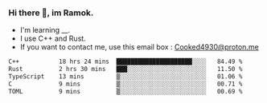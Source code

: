 ### Hi there 👋, im Ramok.

- I'm learning __.
- I use C++ and Rust.
- If you want to contact me, use this email box : Cooked4930@proton.me

<!--START_SECTION:waka-->

```txt
C++           18 hrs 24 mins  █████████████████████░░░░   84.49 %
Rust          2 hrs 30 mins   ███░░░░░░░░░░░░░░░░░░░░░░   11.50 %
TypeScript    13 mins         ▒░░░░░░░░░░░░░░░░░░░░░░░░   01.06 %
C             9 mins          ▒░░░░░░░░░░░░░░░░░░░░░░░░   00.71 %
TOML          9 mins          ▒░░░░░░░░░░░░░░░░░░░░░░░░   00.69 %
```

<!--END_SECTION:waka-->
